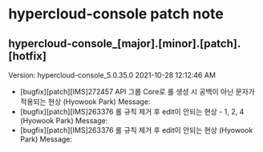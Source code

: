 # hypercloud-console patch note
## hypercloud-console_[major].[minor].[patch].[hotfix]
Version: hypercloud-console_5.0.35.0
2021-10-28  12:12:46 AM
- [bugfix][patch][IMS]272457 API 그룹 Core로 롤 생성 시 공백이 아닌 문자가 적용되는 현상 (Hyowook Park) 
    Message: 
- [bugfix][patch][IMS]263376 롤 규칙 제거 후 edit이 안되는 현상 - 1, 2, 4 (Hyowook Park) 
    Message: 
- [bugfix][patch][IMS]263376 롤 규칙 제거 후 edit이 안되는 현상 (Hyowook Park) 
    Message: 
